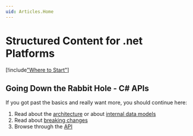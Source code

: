 ```yaml
---
uid: Articles.Home
---
```

# Structured Content for .net Platforms

[!include["Where to Start"](../shared/where-to-start.md)]

## Going Down the Rabbit Hole - C# APIs

If you got past the basics and really want more, you should continue here:

1. Read about the [architecture](architecture.md) or about [internal data models](xref:Articles.EavCoreDataModels)
1. Read about [breaking changes](breaking-changes.md)
1. Browse through the [API](/api)
